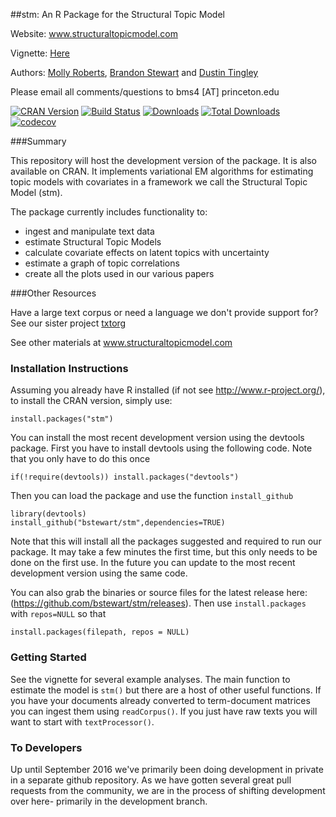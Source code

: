 ##stm: An R Package for the Structural Topic Model

Website: www.structuraltopicmodel.com

Vignette: [Here](https://github.com/bstewart/stm/blob/master/inst/doc/stmVignette.pdf?raw=true)

Authors: [Molly Roberts](http://margaretroberts.net), [Brandon Stewart](http://brandonstewart.org) and [Dustin Tingley](http://scholar.harvard.edu/dtingley)

Please email all comments/questions to bms4 [AT] princeton.edu

[![CRAN Version](http://www.r-pkg.org/badges/version/stm)](https://CRAN.R-project.org/package=stm)
[![Build Status](https://travis-ci.org/bstewart/stm.png?branch=master)](https://travis-ci.org/bstewart/stm)
[![Downloads](http://cranlogs.r-pkg.org/badges/stm)](http://cran.rstudio.com/web/packages/stm/index.html)
[![Total Downloads](http://cranlogs.r-pkg.org/badges/grand-total/stm?color=orange)](http://cran.rstudio.com/web/packages/stm/index.html)
[![codecov](https://codecov.io/gh/bstewart/stm/branch/master/graph/badge.svg)](https://codecov.io/gh/bstewart/stm)

###Summary

This repository will host the development version of the package.  It is also available on CRAN. It implements variational EM algorithms for estimating topic models with covariates in a framework we call the Structural Topic Model (stm). 

The package currently includes functionality to:
* ingest and manipulate text data
* estimate Structural Topic Models
* calculate covariate effects on latent topics with uncertainty
* estimate a graph of topic correlations
* create all the plots used in our various papers

###Other Resources

Have a large text corpus or need a language we don't provide support for?  See our sister project [txtorg](http://txtorg.org)

See other materials at www.structuraltopicmodel.com

### Installation Instructions
Assuming you already have R installed (if not see http://www.r-project.org/),
to install the CRAN version, simply use:
```
install.packages("stm")
```
You can install the most recent development version using the devtools package.  First you have 
to install devtools using the following code.  Note that you only have to do this once
```  
if(!require(devtools)) install.packages("devtools")
```   
Then you can load the package and use the function `install_github`

```
library(devtools)
install_github("bstewart/stm",dependencies=TRUE)
```

Note that this will install all the packages suggested and required to run our package.  It may take a few minutes the first time, but this only needs to be done on the first use.  In the future you can update to the most recent development version using the same code. 

You can also grab the binaries or source files for the latest release here: (https://github.com/bstewart/stm/releases).  Then use `install.packages` with `repos=NULL` so that
```
install.packages(filepath, repos = NULL)
```    

### Getting Started
See the vignette for several example analyses.  The main function to estimate the model is `stm()` but there are a host of other useful functions.  If you have your documents already converted to term-document matrices you can ingest them using `readCorpus()`.  If you just have raw texts you will want to start with `textProcessor()`.

### To Developers
Up until September 2016 we've primarily been doing development in private in a separate github repository.  As we have gotten several great pull requests from the community, we are in the process of shifting development over here- primarily in the development branch.
